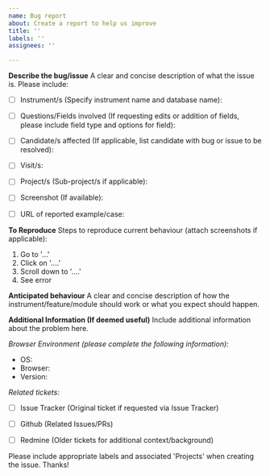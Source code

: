 ```yaml
---
name: Bug report
about: Create a report to help us improve
title: ''
labels: ''
assignees: ''

---
```


**Describe the bug/issue**
A clear and concise description of what the issue is. 
Please include:
- [ ] Instrument/s (Specify instrument name and database name):
- [ ] Questions/Fields involved (If requesting edits or addition of fields, please include field type and options for field): 
- [ ] Candidate/s affected (If applicable, list candidate with bug or issue to be resolved):
- [ ] Visit/s:
- [ ] Project/s (Sub-project/s if applicable):
- [ ] Screenshot (If available):
- [ ] URL of reported example/case:


**To Reproduce**
Steps to reproduce current behaviour (attach screenshots if applicable):
1. Go to '...'
2. Click on '....'
3. Scroll down to '....'
4. See error

**Anticipated behaviour**
A clear and concise description of how the instrument/feature/module should work or what you expect should happen.


**Additional Information (If deemed useful)**
Include additional information about the problem here.

_Browser Environment (please complete the following information):_
- OS: 
- Browser:
- Version:

_Related tickets:_
- [ ] Issue Tracker (Original ticket if requested via Issue Tracker)
- [ ] Github (Related Issues/PRs)
- [ ] Redmine (Older tickets for additional context/background)


Please include appropriate labels and associated 'Projects' when creating the issue. Thanks!
